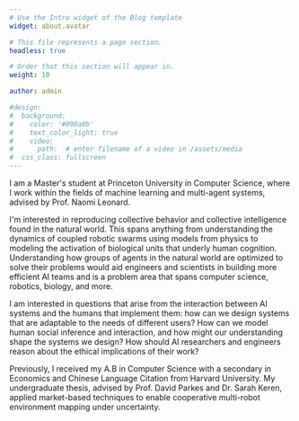 ```yaml
---
# Use the Intro widget of the Blog template
widget: about.avatar

# This file represents a page section.
headless: true

# Order that this section will appear in.
weight: 10

author: admin

#design:
#  background:
#    color: '#090a0b'
#    text_color_light: true
#    video:
#      path:  # enter filename of a video in /assets/media
#  css_class: fullscreen
---
```


I am a Master's student at Princeton University in Computer Science, where I work within the fields of machine learning and multi-agent systems, advised by Prof. Naomi Leonard.

I'm interested in reproducing collective behavior and collective intelligence found in the natural world. This spans anything from understanding the dynamics of coupled robotic swarms using models from physics to modeling the activation of biological units that underly human cognition. Understanding how groups of agents in the natural world are optimized to solve their problems would aid engineers and scientists in building more efficient AI teams and is a problem area that spans computer science, robotics, biology, and more.

I am interested in questions that arise from the interaction between AI systems and the humans that implement them: how can we design systems that are adaptable to the needs of different users? How can we model human social inference and interaction, and how might our understanding shape the systems we design? How should AI researchers and engineers reason about the ethical implications of their work?

Previously, I received my A.B in Computer Science with a secondary in Economics and Chinese Language Citation from Harvard University. My undergraduate thesis, advised by Prof. David Parkes and Dr. Sarah Keren, applied market-based techniques to enable cooperative multi-robot environment mapping under uncertainty. 

<!-- 👋 Hi, there! I'm **Alice**, a machine learning researcher at Netflix.
{style="font-size: 1.2rem; background: #FFB76B; background: linear-gradient(to right, #FFB76B 0%, #FFA73D 30%, #FF7C00 60%, #FF7F04 100%); -webkit-background-clip: text; -webkit-text-fill-color: transparent;"} -->

<!-- Check out my [resumé](/about/) and portfolio below 😍 -->
